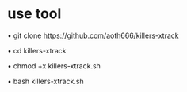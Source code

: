 # use tool

• git clone https://github.com/aoth666/killers-xtrack

• cd killers-xtrack

• chmod +x killers-xtrack.sh

• bash killers-xtrack.sh
